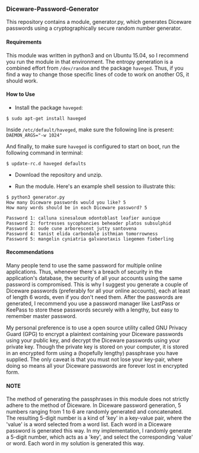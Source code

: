### Diceware-Password-Generator ###
This repository contains a module, generator.py, which generates Diceware passwords using a cryptographically secure random number generator.

#### Requirements ####
This module was written in python3 and on Ubuntu 15.04, so I recommend you run the module in that environment. The entropy generation is a combined effort from `/dev/random` and the package `haveged`. Thus, if you find a way to change those specific lines of code to work on another OS, it should work.

#### How to Use ####
 - Install the package `haveged`:
```
$ sudo apt-get install haveged
```

Inside `/etc/default/haveged`, make sure the following line is present:
`DAEMON_ARGS="-w 1024"`

And finally, to make sure `haveged` is configured to start on boot, run the following command in terminal:
```
$ update-rc.d haveged defaults
```
 - Download the repository and unzip.

 - Run the module. Here's an example shell session to illustrate this:
```
$ python3 generator.py
How many Diceware passwords would you like? 5
How many words should be in each Diceware password? 5

Password 1: calluna sinesaloum odontoblast leafier aunique 
Password 2: fortresses sycophancies beheader platos subsulphid 
Password 3: oude cune arborescent jutty santovena 
Password 4: tanist elida carbondale isthmian tomorrowness 
Password 5: mangelin cyniatria galvanotaxis liegemen fieberling

```

#### Recommendations ####
Many people tend to use the same password for multiple online applications. Thus, whenever there's a breach of security in the application's database, the security of all your accounts using the same password is compromised. This is why I suggest you generate a couple of Diceware passwords (preferably for all your online accounts), each at least of length 6 words, even if you don't need them. After the passwords are generated, I recommend you use a password manager like LastPass or KeePass to store these passwords securely with a lengthy, but easy to remember master password.

My personal preference is to use a open source utility called GNU Privacy Guard (GPG) to encrypt a plaintext containing your Diceware passwords using your public key, and decrypt the Diceware passwords using your private key. Though the private key is stored on your computer, it is stored in an encrypted form using a (hopefully lengthy) passphrase you have supplied. The only caveat is that you must not lose your key-pair, where doing so means all your Diceware passwords are forever lost in encrypted form.

#### NOTE ####
The method of generating the passphrases in this module does not strictly adhere to the method of Diceware. In Diceware password generation, 5 numbers ranging from 1 to 6 are randomly generated and concatenated. The resulting 5-digit number is a kind of 'key' in a key-value pair, where the 'value' is a word selected from a word list. Each word in a Diceware password is generated this way. In my implementation, I randomly generate a 5-digit number, which acts as a 'key', and select the corresponding 'value' or word. Each word in my solution is generated this way.
